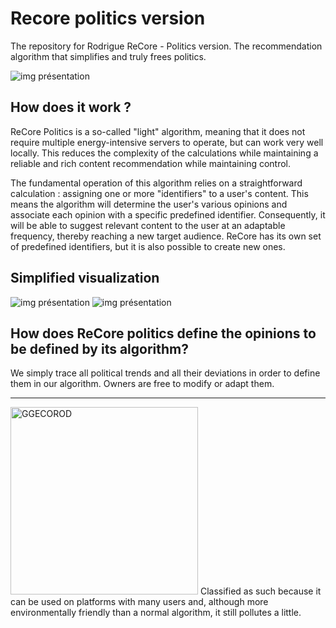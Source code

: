 # Recore politics version
The repository for Rodrigue ReCore - Politics version. The recommendation algorithm that simplifies and truly frees politics.

![img présentation](https://i.goopics.net/n6bduq.png)

## How does it work ? 
ReCore Politics is a so-called "light" algorithm, meaning that it does not require multiple energy-intensive servers to operate, but can work very well locally. This reduces the complexity of the calculations while maintaining a reliable and rich content recommendation while maintaining control.

The fundamental operation of this algorithm relies on a straightforward calculation : assigning one or more "identifiers" to a user's content. This means the algorithm will determine the user's various opinions and associate each opinion with a specific predefined identifier. Consequently, it will be able to suggest relevant content to the user at an adaptable frequency, thereby reaching a new target audience. ReCore has its own set of predefined identifiers, but it is also possible to create new ones.

## Simplified visualization
![img présentation](https://i.goopics.net/v3b9d6.png)
![img présentation](https://i.goopics.net/v4lppj.png)


## How does ReCore politics define the opinions to be defined by its algorithm?
We simply trace all political trends and all their deviations in order to define them in our algorithm. Owners are free to modify or adapt them.

---

<img src="https://i.goopics.net/rkgflr.png" alt="GGECOROD" width="300">
Classified as such because it can be used on platforms with many users and, although more environmentally friendly than a normal algorithm, it still pollutes a little.
